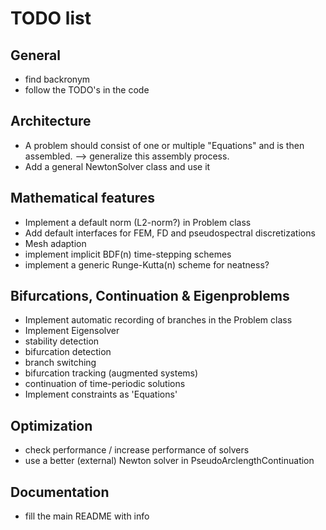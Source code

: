 
# TODO list

## General

- find backronym
- follow the TODO's in the code

## Architecture

- A problem should consist of one or multiple "Equations" and is then assembled. --> generalize this assembly process.
- Add a general NewtonSolver class and use it

## Mathematical features

- Implement a default norm (L2-norm?) in Problem class
- Add default interfaces for FEM, FD and pseudospectral discretizations
- Mesh adaption
- implement implicit BDF(n) time-stepping schemes
- implement a generic Runge-Kutta(n) scheme for neatness?

## Bifurcations, Continuation & Eigenproblems

- Implement automatic recording of branches in the Problem class
- Implement Eigensolver
- stability detection
- bifurcation detection
- branch switching
- bifurcation tracking (augmented systems)
- continuation of time-periodic solutions
- Implement constraints as 'Equations'

## Optimization

- check performance / increase performance of solvers
- use a better (external) Newton solver in PseudoArclengthContinuation

## Documentation

- fill the main README with info
